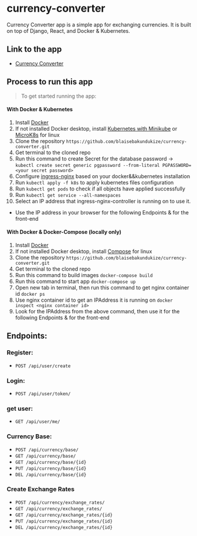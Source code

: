 # currency-converter

Currency Converter app is a simple app for exchanging currencies. It is built on top of Django, React, and Docker & Kubernetes.

## Link to the app

- [Currency Converter](http://34.72.133.196/)

## Process to run this app

> To get started running the app:

#### With Docker & Kubernetes

1. Install [Docker](https://docs.docker.com/get-docker/)
2. If not installed Docker desktop, install [Kubernetes with Minikube](https://kubernetes.io/docs/setup/learning-environment/minikube/) or [MicroK8s](https://microk8s.io/docs) for linux
3. Clone the repository `https://github.com/blaisebakundukize/currency-converter.git`
4. Get terminal to the cloned repo
5. Run this command to create Secret for the database password -> `kubectl create secret generic pgpassword --from-literal PGPASSWORD=<your secret password>`
6. Configure [ingress-nginx](https://kubernetes.github.io/ingress-nginx/deploy/) based on your docker&&kubernetes installation
7. Run `kubectl apply -f k8s` to apply kubernetes files configuration
8. Run `kubectl get pods` to check if all objects have applied successfully
9. Run `kubectl get service --all-namespaces`
10. Select an IP address that ingress-nginx-controller is running on to use it.

- Use the IP address in your browser for the following Endpoints & for the front-end

#### With Docker & Docker-Compose (locally only)

1. Install [Docker](https://docs.docker.com/get-docker/)
2. If not installed Docker desktop, install [Compose](https://docs.docker.com/compose/install/) for linux
3. Clone the repository `https://github.com/blaisebakundukize/currency-converter.git`
4. Get terminal to the cloned repo
5. Run this command to build images `docker-compose build`
6. Run this command to start app `docker-compose up`
7. Open new tab in terminal, then run this command to get nginx container id `docker ps`
8. Use nginx container id to get an IPAddress it is running on `docker inspect <nginx container id>`
9. Look for the IPAddress from the above command, then use it for the following Endpoints & for the front-end

## Endpoints:

### Register:

- `POST /api/user/create`

### Login:

- `POST /api/user/token/`

### get user:

- `GET /api/user/me/`

### Currency Base:

- `POST /api/currency/base/`
- `GET /api/currency/base/`
- `GET /api/currency/base/{id}`
- `PUT /api/currency/base/{id}`
- `DEL /api/currency/base/{id}`

### Create Exchange Rates

- `POST /api/currency/exchange_rates/`
- `GET /api/currency/exchange_rates/`
- `GET /api/currency/exchange_rates/{id}`
- `PUT /api/currency/exchange_rates/{id}`
- `DEL /api/currency/exchange_rates/{id}`
